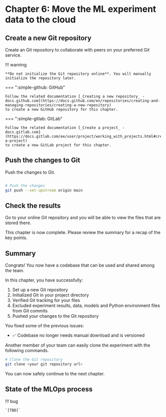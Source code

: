 # Chapter 6: Move the ML experiment data to the cloud

## Create a new Git repository

Create an Git repository to collaborate with peers on your preferred Git
service.

!!! warning

    **Do not initialize the Git repository online**. You will manually
    initialize the repository later.

=== ":simple-github: GitHub"

    Follow the related documentation [_Creating a new repository_ -
    docs.github.com](https://docs.github.com/en/repositories/creating-and-managing-repositories/creating-a-new-repository)
    to create a new GitHub repository for this chapter.

=== ":simple-gitlab: GitLab"

    Follow the related documentation [_Create a project_ -
    docs.gitlab.com](https://docs.gitlab.com/ee/user/project/working_with_projects.html#create-a-project)
    to create a new GitLab project for this chapter.

## Push the changes to Git

Push the changes to Git.

```sh title="Execute the following command(s) in a terminal"

# Push the changes
git push --set-upstream origin main
```

## Check the results

Go to your online Git repository and you will be able to view the files that are stored there.

This chapter is now complete. Please review the summary for a recap of the key points.

## Summary

Congrats! You now have a codebase that can be used and shared among the team.

In this chapter, you have successfully:

1. Set up a new Git repository
2. Initialized Git in your project directory
3. Verified Git tracking for your files
4. Excluded experiment results, data, models and Python environment files from
Git commits
5. Pushed your changes to the Git repository

You fixed some of the previous issues:

- ✅ Codebase no longer needs manual download and is versioned

Another member of your team can easily clone the experiment
with the following commands.

```sh title="Execute the following command(s) in a terminal"
# Clone the Git repository
git clone <your git repository url>
```

You can now safely continue to the next chapter.

## State of the MLOps process

!!! bug

    `[TBD]`
